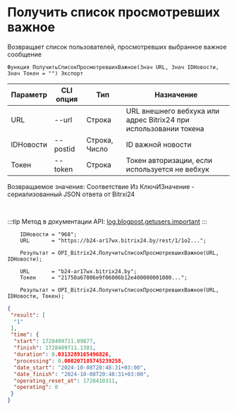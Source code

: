 ﻿---
sidebar_position: 4
---

# Получить список просмотревших важное
 Возвращает список пользователей, просмотревших выбранное важное сообщение



`Функция ПолучитьСписокПросмотревшихВажное(Знач URL, Знач IDНовости, Знач Токен = "") Экспорт`

  | Параметр | CLI опция | Тип | Назначение |
  |-|-|-|-|
  | URL | --url | Строка | URL внешнего вебхука или адрес Bitrix24 при использовании токена |
  | IDНовости | --postid | Строка, Число | ID важной новости |
  | Токен | --token | Строка | Токен авторизации, если используется не вебхук |

  
  Возвращаемое значение:   Соответствие Из КлючИЗначение - сериализованный JSON ответа от Bitrxi24

<br/>

:::tip
Метод в документации API: [log.blogpost.getusers.important](https://dev.1c-bitrix.ru/rest_help/log/log_blogpost_getusers_important.php)
:::
<br/>


```bsl title="Пример кода"
    IDНовости = "968";
    URL       = "https://b24-ar17wx.bitrix24.by/rest/1/1o2...";

    Результат = OPI_Bitrix24.ПолучитьСписокПросмотревшихВажное(URL, IDНовости);

    URL       = "b24-ar17wx.bitrix24.by";
    Токен     = "21750a67006e9f06006b12e400000001000...";

    Результат = OPI_Bitrix24.ПолучитьСписокПросмотревшихВажное(URL, IDНовости, Токен);
```
    



```json title="Результат"
{
 "result": [
  "1"
 ],
 "time": {
  "start": 1728409711.09877,
  "finish": 1728409711.1301,
  "duration": 0.0313289165496826,
  "processing": 0.000207185745239258,
  "date_start": "2024-10-08T20:48:31+03:00",
  "date_finish": "2024-10-08T20:48:31+03:00",
  "operating_reset_at": 1728410311,
  "operating": 0
 }
}
```
